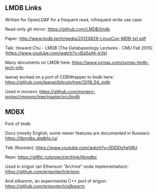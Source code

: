 ## LMDB Links

Written for OpenLDAP for a frequent read, infrequent write use case

Read-only git mirror: https://github.com/LMDB/lmdb

Paper: http://www.lmdb.tech/media/20120829-LinuxCon-MDB-txt.pdf

Talk: Howard Chu - LMDB \[The Databaseology Lectures - CMU Fall 2015\] (https://www.youtube.com/watch?v=tEa5sAh-kVk) 

Many documents on LMDB here: https://www.symas.com/symas-lmdb-tech-info

laanwj worked on a port of CDBWrapper to lmdb here: https://github.com/laanwj/bitcoin/tree/2016_04_mdb

Used in monero: https://github.com/monero-project/monero/tree/master/src/lmdb

## MDBX 

Fork of lmdb

Docs (mostly English, some newer features are documented in Russian): https://libmdbx.dqdkfa.ru/

Talk (Russian): https://www.youtube.com/watch?v=5DDEIyfw0RU

Repo: https://gitflic.ru/project/erthink/libmdbx

Used in erigon (an Ethereum "Archive" node implementation): https://github.com/erigontech/erigon

And silkworm, an experimental C++ port of erigon: https://github.com/erigontech/silkworm



